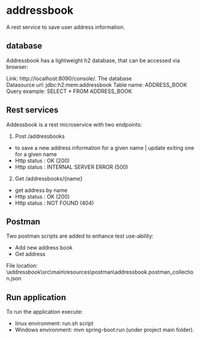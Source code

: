 # addressbook
A rest service to save user address information. 

## database
Addressbook has a lightweight h2 database, that can be accessed via browser:

Link: http://localhost:8090/console/. The database  
Datasource url:  jdbc:h2:mem:addressbook
Table name: ADDRESS_BOOK
Query example: SELECT * FROM ADDRESS_BOOK  
 
 
## Rest services
Addessbook is a rest microservice with two endpoints:

1. Post /addressbooks 
- to save a new address information for a given name | update exiting one for a given name
- Http status : OK (200) 
- Http status : INTERNAL SERVER ERROR (500) 
                      
2. Get /addressbooks/{name} 
- get address by name
- Http status : OK (200)                            
- Http status : NOT FOUND (404)
                            
## Postman

Two postman scripts are added to enhance test use-ability:
- Add new address book
- Get address 
 
File location: \addressbook\src\main\resources\postman\addressbook.postman_collection.json

## Run application

To run the application execute: 

- linux environment: run.sh script  
- Windows environment: mvn spring-boot:run (under project main folder).  
